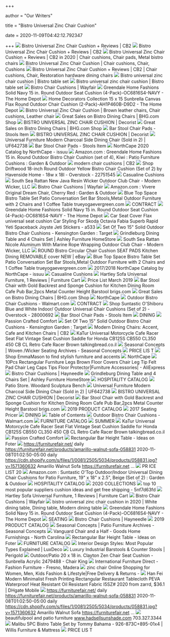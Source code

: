 +++
        
author = "Our Writers"
        
title = "Bistro Universal Zinc Chair Cushion"
        
date = 2020-11-09T04:42:12.792347
        
+++
[ ![](https://cb2.scene7.com/is/image/CB2/BistroChairCushionSHF16_1x1/$web_zoom$/190905021123/bistro-universal-zinc-chair-cushion.jpg)](https://cb2.scene7.com/is/image/CB2/BistroChairCushionSHF16_1x1/$web_zoom$/190905021123/bistro-universal-zinc-chair-cushion.jpg) Bistro Universal Zinc Chair Cushion + Reviews | CB2
[ ![](https://cb2.scene7.com/is/image/CB2/BistroChairCushZincF14/$web_zoom$/190905015929/bistro-zinc-chair-cushion.jpg)](https://cb2.scene7.com/is/image/CB2/BistroChairCushZincF14/$web_zoom$/190905015929/bistro-zinc-chair-cushion.jpg) Bistro Universal Zinc Chair Cushion + Reviews | CB2
[ ![](https://i.pinimg.com/originals/17/52/96/1752969f1339d868aed7cc46ac5db881.jpg)](https://i.pinimg.com/originals/17/52/96/1752969f1339d868aed7cc46ac5db881.jpg) Bistro Universal Zinc Chair Cushion + Reviews | CB2 in 2020 | Chair cushions,  Chair pads, Metal bistro chairs
[ ![](https://i.pinimg.com/474x/e9/cb/99/e9cb99f3af2c158d129b6cef0d54fcd8.jpg)](https://i.pinimg.com/474x/e9/cb/99/e9cb99f3af2c158d129b6cef0d54fcd8.jpg) Bistro Universal Zinc Chair Cushion | Chair cushions, Chair, Cushions
[ ![](https://i.pinimg.com/originals/7f/0b/b2/7f0bb2535c7b17d3da2158a45f6257a2.jpg)](https://i.pinimg.com/originals/7f/0b/b2/7f0bb2535c7b17d3da2158a45f6257a2.jpg) Bistro Universal Zinc Chair Cushion + Reviews | CB2 | Chair cushions, Chair,  Restoration hardware dining chairs
[ ![](http://molotilo.com/wp-content/uploads/2016/08/bistro-style-chairs.jpg)](http://molotilo.com/wp-content/uploads/2016/08/bistro-style-chairs.jpg) Bistro universal zinc chair cushion | Bistro table set
[ ![](http://molotilo.com/wp-content/uploads/2016/08/woven-bistro-chairs.jpg)](http://molotilo.com/wp-content/uploads/2016/08/woven-bistro-chairs.jpg) Bistro universal zinc chair cushion | Bistro table set
[ ![](https://secure.img1-fg.wfcdn.com/im/11892524/resize-h240-w240%5Ecompr-r85/7715/77156687/default_name.jpg)](https://secure.img1-fg.wfcdn.com/im/11892524/resize-h240-w240%5Ecompr-r85/7715/77156687/default_name.jpg) Bistro Chair Cushions | Wayfair
[ ![](https://images.homedepot-static.com/productImages/26564723-d612-44bc-9e4a-2ea83eb3bc30/svn/greendale-home-fashions-lounge-chair-cushions-oc7820-heather-64_1000.jpg)](https://images.homedepot-static.com/productImages/26564723-d612-44bc-9e4a-2ea83eb3bc30/svn/greendale-home-fashions-lounge-chair-cushions-oc7820-heather-64_1000.jpg) Greendale Home Fashions Solid Navy 15 in. Round Outdoor Seat Cushion  (4-Pack)-OC6816S4-NAVY - The Home Depot
[ ![](https://images.homedepot-static.com/productImages/249ccc55-0f41-46ac-88a9-3474aecb721e/svn/home-decorators-collection-outdoor-dining-chair-cushions-ah1p460b-d9d2-64_1000.jpg)](https://images.homedepot-static.com/productImages/249ccc55-0f41-46ac-88a9-3474aecb721e/svn/home-decorators-collection-outdoor-dining-chair-cushions-ah1p460b-d9d2-64_1000.jpg) Home Decorators Collection 15 x 15 Sunbrella Canvas Flax Round Outdoor Chair  Cushion (2-Pack)-AH1P460B-D9D2 - The Home Depot
[ ![](https://i.pinimg.com/originals/84/24/62/842462ec8da63fe6d94ea93e4b47ea37.jpg)](https://i.pinimg.com/originals/84/24/62/842462ec8da63fe6d94ea93e4b47ea37.jpg) Bistro Universal Zinc Chair Cushion | Brown leather chairs, Chair cushions,  Leather chair
[ ![](https://images.prod.meredith.com/product/b05ffdee1e205be342c7e776fdcd058d/1595293594352/m/3-pcs-home-kitchen-bistro-pub-dining-table-2-chairs-set-natural)](https://images.prod.meredith.com/product/b05ffdee1e205be342c7e776fdcd058d/1595293594352/m/3-pcs-home-kitchen-bistro-pub-dining-table-2-chairs-set-natural) Great Sales on Bistro Dining Chairs | BHG.com Shop
[ ![](https://www.decorist.com/static/finds/product_images/full_size/216604-ergewhttw.5cee9aea52d006a0226ad83efc6eda56.png)](https://www.decorist.com/static/finds/product_images/full_size/216604-ergewhttw.5cee9aea52d006a0226ad83efc6eda56.png) BISTRO UNIVERSAL ZINC CHAIR CUSHION | Decorist
[ ![](https://images.prod.meredith.com/product/9af2b113ca52ebd4c41f1ea2b3c14234/1595293544916/m/3-pcs-home-kitchen-bistro-pub-dining-table-2-chairs-set-black)](https://images.prod.meredith.com/product/9af2b113ca52ebd4c41f1ea2b3c14234/1595293544916/m/3-pcs-home-kitchen-bistro-pub-dining-table-2-chairs-set-black) Great Sales on Bistro Dining Chairs | BHG.com Shop
[ ![](https://images-na.ssl-images-amazon.com/images/I/51bGN4oltvL._AC_SY400_.jpg)](https://images-na.ssl-images-amazon.com/images/I/51bGN4oltvL._AC_SY400_.jpg) Bar Stool Chair Pads - Stools Item
[ ![](https://www.decorist.com/static/finds/product_images/full_size/224901-ehtheh.5fc7b828de8bb330ad91fc1a30dd70cf.png)](https://www.decorist.com/static/finds/product_images/full_size/224901-ehtheh.5fc7b828de8bb330ad91fc1a30dd70cf.png) BISTRO UNIVERSAL ZINC CHAIR CUSHION | Decorist
[ ![](https://imgdataserver.com/items/universal-table-height-stool-dining-room-chair-uf642738_zm.jpg)](https://imgdataserver.com/items/universal-table-height-stool-dining-room-chair-uf642738_zm.jpg) Universal Furniture Modern Charcoal Side Dining Chair (Sold in 2) | UF642738
[ ![](https://akamai-scene7.ballarddesigns.com/is/image/ballarddesigns/T_WithoutZoom?$w400$&$src=ballarddesigns/SH016_main)](https://akamai-scene7.ballarddesigns.com/is/image/ballarddesigns/T_WithoutZoom?$w400$&$src=ballarddesigns/SH016_main) Bar Stool Chair Pads - Stools Item
[ ![](https://image.isu.pub/200406174544-eedc26867c7ad1bc63f2f10d702fd5b8/jpg/page_1.jpg)](https://image.isu.pub/200406174544-eedc26867c7ad1bc63f2f10d702fd5b8/jpg/page_1.jpg) NorthCape 2020 Catalog by NorthCape - issuu
[ ![](https://m.media-amazon.com/images/I/811exSc2e1L._AC_SS350_.jpg)](https://m.media-amazon.com/images/I/811exSc2e1L._AC_SS350_.jpg) Amazon.com : Greendale Home Fashions 15 in. Round Outdoor Bistro Chair  Cushion (set of 4), Kiwi : Patio Furniture Cushions : Garden & Outdoor
[ ![](https://cb2.scene7.com/is/image/CB2/CarmelSheepskinChairPadSHF19_1x1)](https://cb2.scene7.com/is/image/CB2/CarmelSheepskinChairPadSHF19_1x1) modern chair cushions | CB2
[ ![](https://ak1.ostkcdn.com/images/products/22751545/Havenside-Home-Driftwood-18-inch-Round-Outdoor-Yellow-Bistro-Chair-Cushion-Set-of-2-127d3040-5c71-4332-b2d6-21ae4a347ea6.jpg)](https://ak1.ostkcdn.com/images/products/22751545/Havenside-Home-Driftwood-18-inch-Round-Outdoor-Yellow-Bistro-Chair-Cushion-Set-of-2-127d3040-5c71-4332-b2d6-21ae4a347ea6.jpg) Shop Driftwood 18-inch Round Outdoor Yellow Bistro Chair Cushion (Set of 2)  by Havenside Home - 18w x 18l - Overstock - 22751545
[ ![](http://www.patiopvc.com/img/classic-modern/dinette.jpg)](http://www.patiopvc.com/img/classic-modern/dinette.jpg) Casualine Cushions
[ ![](https://cdn10.bigcommerce.com/s-1ee3x2i/products/3292/images/14323/New_Java_Chair_Silo__11974.1541789598.386.513.jpg?c=2)](https://cdn10.bigcommerce.com/s-1ee3x2i/products/3292/images/14323/New_Java_Chair_Silo__11974.1541789598.386.513.jpg?c=2) South Sea Rattan New Java Resin Wicker Outdoor Club Chair - Modern Wicker,  LLC
[ ![](https://secure.img1-fg.wfcdn.com/im/99436977/resize-h310-w310%5Ecompr-r85/8867/88671363/cheryl-veranda-cobalt-outdoor-dining-chair-cushion-set-set-of-2.jpg)](https://secure.img1-fg.wfcdn.com/im/99436977/resize-h310-w310%5Ecompr-r85/8867/88671363/cheryl-veranda-cobalt-outdoor-dining-chair-cushion-set-set-of-2.jpg) Bistro Chair Cushions | Wayfair
[ ![](https://images-na.ssl-images-amazon.com/images/I/71vJ3geqWFL._AC_SX679_.jpg)](https://images-na.ssl-images-amazon.com/images/I/71vJ3geqWFL._AC_SX679_.jpg) Amazon.com : Vivere Original Dream Chair, Cherry Red : Garden & Outdoor
[ ![](https://images-na.ssl-images-amazon.com/images/I/A1vSPzktA0L._SX425_.jpg)](https://images-na.ssl-images-amazon.com/images/I/A1vSPzktA0L._SX425_.jpg) Blue Top Space Bistro Table Set Patio Conversation Set Bar Stools,Metal  Outdoor Furniture with 2 Chairs and 1 Coffee Table trueyogaevergreen.com
[ ![](x-raw-image:///d6f32ac4b68c0257f1191b289453030e62b3625126e1c6641ac2e0f3321858c8)](x-raw-image:///d6f32ac4b68c0257f1191b289453030e62b3625126e1c6641ac2e0f3321858c8) CONTRACT
[ ![](https://images.homedepot-static.com/productImages/03eb965a-64c7-462b-8f3a-a6d8832aebb6/svn/greendale-home-fashions-outdoor-dining-chair-cushions-oc6815s2-heather-64_400.jpg)](https://images.homedepot-static.com/productImages/03eb965a-64c7-462b-8f3a-a6d8832aebb6/svn/greendale-home-fashions-outdoor-dining-chair-cushions-oc6815s2-heather-64_400.jpg) Greendale Home Fashions Solid Navy 15 in. Round Outdoor Seat Cushion  (4-Pack)-OC6816S4-NAVY - The Home Depot
[ ![](https://i0.wp.com/ae01.alicdn.com/kf/HTB14susaxrvK1RjSszeq6yObFXal/Car-Seat-Cover-Flax-universal-seat-cushion-Car-Styling-For-Skoda-Octavia-Fabia-Superb-Rapid-Yeti.jpg?crop=6,3,950,600&quality=3886)](https://i0.wp.com/ae01.alicdn.com/kf/HTB14susaxrvK1RjSszeq6yObFXal/Car-Seat-Cover-Flax-universal-seat-cushion-Car-Styling-For-Skoda-Octavia-Fabia-Superb-Rapid-Yeti.jpg?crop=6,3,950,600&quality=3886) Car Seat Cover Flax universal seat cushion Car Styling For Skoda Octavia  Fabia Superb Rapid Yeti Spaceback Joyste Jeti Stickers - a533
[ ![](https://target.scene7.com/is/image/Target/GUEST_f6a3f18e-4ebf-447a-87ba-f8e4863c944e?wid=488&hei=488&fmt=pjpeg)](https://target.scene7.com/is/image/Target/GUEST_f6a3f18e-4ebf-447a-87ba-f8e4863c944e?wid=488&hei=488&fmt=pjpeg) Set Of Two 15" Solid Outdoor Bistro Chair Cushions - Kensington Garden :  Target
[ ![](https://ashleyfurniture.scene7.com/is/image/AshleyFurniture/D754-50-01%284%29-80-R400-10X8-CROP?$AFHS-PDP-Zoomed$)](https://ashleyfurniture.scene7.com/is/image/AshleyFurniture/D754-50-01%284%29-80-R400-10X8-CROP?$AFHS-PDP-Zoomed$) Grindleburg Dining Table and 4 Chairs Set | Ashley Furniture HomeStore
[ ![](https://cdn10.bigcommerce.com/s-1ee3x2i/products/3279/images/14266/Nicole_Chair_Silo__98412.1541711499.386.513.jpg?c=2)](https://cdn10.bigcommerce.com/s-1ee3x2i/products/3279/images/14266/Nicole_Chair_Silo__98412.1541711499.386.513.jpg?c=2) South Sea Rattan Nicole Aluminum With Marine Rope Wrapping Outdoor Club  Chair - Modern Wicker, LLC
[ ![](https://i.ebayimg.com/images/g/M9IAAOSwUV9WojDD/s-l300.jpg)](https://i.ebayimg.com/images/g/M9IAAOSwUV9WojDD/s-l300.jpg) ROUND Bistro Circular Chair Cushion SEAT PADS Kitchen Dining REMOVABLE  cover NEW | eBay
[ ![](https://ak1.ostkcdn.com/images/products/30788233/3-Piece-Patio-Glider-Chair-Bistro-Set-Outdoor-Rocking-Chair-ed5bddd7-5e42-4752-9d64-dd98db3e3ec0_1000.jpg)](https://ak1.ostkcdn.com/images/products/30788233/3-Piece-Patio-Glider-Chair-Bistro-Set-Outdoor-Rocking-Chair-ed5bddd7-5e42-4752-9d64-dd98db3e3ec0_1000.jpg) Blue Top Space Bistro Table Set Patio Conversation Set Bar Stools,Metal  Outdoor Furniture with 2 Chairs and 1 Coffee Table trueyogaevergreen.com
[ ![](https://image.isu.pub/180730191447-5fb1ab5a73a601e77eb778608b1b34a1/jpg/page_1.jpg)](https://image.isu.pub/180730191447-5fb1ab5a73a601e77eb778608b1b34a1/jpg/page_1.jpg) 2017/2018 NorthCape Catalog by NorthCape - issuu
[ ![](http://www.patiopvc.com/img/classic-h/dinette.jpg)](http://www.patiopvc.com/img/classic-h/dinette.jpg) Casualine Cushions
[ ![](https://smhttp-ssl-77687.nexcesscdn.net/media/catalog/product/cache/1/image/650x650/9df78eab33525d08d6e5fb8d27136e95/6/7/678501-610-sofa-1.jpg)](https://smhttp-ssl-77687.nexcesscdn.net/media/catalog/product/cache/1/image/650x650/9df78eab33525d08d6e5fb8d27136e95/6/7/678501-610-sofa-1.jpg) Hartley Sofa Universal Furniture, 1 Reviews | Furniture Cart
[ ![](x-raw-image:///7c4d3b1ae698d251c75907a3f1b57c99d098190bfe99f9744fbaf61575dc7263)](x-raw-image:///7c4d3b1ae698d251c75907a3f1b57c99d098190bfe99f9744fbaf61575dc7263) Price List March 2019
[ ![](https://i.pinimg.com/originals/db/af/48/dbaf48a618f32cf5b39b4e244f0660d3.jpg)](https://i.pinimg.com/originals/db/af/48/dbaf48a618f32cf5b39b4e244f0660d3.jpg) Bar Stool Chair with Gold Backrest and Sponge Cushion for Kitchen Dining  Room Cafe Pub Bar,2pcs Metal Counter Height Barstool brigs.com
[ ![](https://images.prod.meredith.com/product/2116a8e448a9cf60db68ca91825733aa/1595293235586/m/3-pcs-home-kitchen-bistro-pub-dining-table-2-chairs-set-tan)](https://images.prod.meredith.com/product/2116a8e448a9cf60db68ca91825733aa/1595293235586/m/3-pcs-home-kitchen-bistro-pub-dining-table-2-chairs-set-tan) Great Sales on Bistro Dining Chairs | BHG.com Shop
[ ![](x-raw-image:///ae3f68bf12149f791901347683c58021e09edf872f80f47d28765d312809c055)](x-raw-image:///ae3f68bf12149f791901347683c58021e09edf872f80f47d28765d312809c055) NorthCape
[ ![](https://i5.walmartimages.com/asr/86bd95da-ca41-4155-9155-c2bcab5ea32a_5.cbdc867716d2e66f7fece39afa13fd5a.jpeg?odnWidth=undefined&odnHeight=undefined&odnBg=ffffff)](https://i5.walmartimages.com/asr/86bd95da-ca41-4155-9155-c2bcab5ea32a_5.cbdc867716d2e66f7fece39afa13fd5a.jpeg?odnWidth=undefined&odnHeight=undefined&odnBg=ffffff) Outdoor Bistro Chair Cushions - Walmart.com
[ ![](x-raw-image:///fa54bbcf638411680f3b69d4db00cf7d3ed43308d7e0e8eb0534e3b9bc392031)](x-raw-image:///fa54bbcf638411680f3b69d4db00cf7d3ed43308d7e0e8eb0534e3b9bc392031) CONTRACT
[ ![](https://ak1.ostkcdn.com/images/products/28000692/OShiboru-2-Pack-Universal-Seat-Cushions-7237b058-c9af-470f-b57e-eb8eebc07f63.jpg)](https://ak1.ostkcdn.com/images/products/28000692/OShiboru-2-Pack-Universal-Seat-Cushions-7237b058-c9af-470f-b57e-eb8eebc07f63.jpg) Shop Suntastic O'Shiboru Blue and White Indoor/ Outdoor Universal Chair  Cushions (Set of 2) - Overstock - 28000692
[ ![](https://i.etsystatic.com/14504780/r/il/af18cb/1787618430/il_570xN.1787618430_tsca.jpg)](https://i.etsystatic.com/14504780/r/il/af18cb/1787618430/il_570xN.1787618430_tsca.jpg) Bar Stool Chair Pads - Stools Item
[ ![](x-raw-image:///e47027e77c2556cd0800c8ec2c493d45dc9491bec35acdab1398199e38d7c3ab)](x-raw-image:///e47027e77c2556cd0800c8ec2c493d45dc9491bec35acdab1398199e38d7c3ab) DINING
[ ![](x-raw-image:///fc3efc0207aa71c3be21ddd5e329542d056abb1dcd129586f9025905a22ecbcd)](x-raw-image:///fc3efc0207aa71c3be21ddd5e329542d056abb1dcd129586f9025905a22ecbcd) Passion Crafted Comfort
[ ![](https://target.scene7.com/is/image/Target/GUEST_2c3dbab7-9018-4aa0-a1f8-95cab6264776)](https://target.scene7.com/is/image/Target/GUEST_2c3dbab7-9018-4aa0-a1f8-95cab6264776) Set Of Two 15" Solid Outdoor Bistro Chair Cushions - Kensington Garden :  Target
[ ![](https://cb2.scene7.com/is/image/CB2/YukonDiningChairBrownSHS20_1x1/$web_spill_item$/200305154031/yukon-dining-chair-brown.jpg)](https://cb2.scene7.com/is/image/CB2/YukonDiningChairBrownSHS20_1x1/$web_spill_item$/200305154031/yukon-dining-chair-brown.jpg) Modern Dining Chairs: Accent, Cafe and Kitchen Chairs | CB2
[ ![](https://images-na.ssl-images-amazon.com/images/I/61BoDsAc5CL._AC_SY355_.jpg)](https://images-na.ssl-images-amazon.com/images/I/61BoDsAc5CL._AC_SY355_.jpg) KaTur Universal Motorcycle Cafe Racer Seat Flat Vintage Seat Cushion Saddle  for Honda CB125S CB550 CL350 450 CB CL Retro Cafe Racer Brown  talkingbread.co.il
[ ![](https://seasonalconceptsonline.com/wp-content/uploads/product_images/product-808830-1582154134-65S670011-400x400.jpg)](https://seasonalconceptsonline.com/wp-content/uploads/product_images/product-808830-1582154134-65S670011-400x400.jpg) Seasonal Concepts | Woven /Wicker Seating Archives - Seasonal Concepts
[ ![](x-raw-image:///d46dfb114a3e5cbec31e52ca5c3255998d2c6627c9cb802dfa3079d673b758ec)](x-raw-image:///d46dfb114a3e5cbec31e52ca5c3255998d2c6627c9cb802dfa3079d673b758ec) PRICE LIS T
[ ![](https://emmamason.com/pub/media/sstl/slider/image/e/m/emmamason_homepagebanners_office.jpg)](https://emmamason.com/pub/media/sstl/slider/image/e/m/emmamason_homepagebanners_office.jpg) Shop EmmaMason to find stylish furniture and accents
[ ![](x-raw-image:///c188cb607fecffded60dd4749d0acb2976f2471bf5eb926ed5047dd429a8d01b)](x-raw-image:///c188cb607fecffded60dd4749d0acb2976f2471bf5eb926ed5047dd429a8d01b) NorthCape
[ ![](https://ae01.alicdn.com/kf/He4e490664a594eb7bde9400514ab9a80v/10Pcs-Rectangular-Furniture-Legs-Brown-Floor-Covers-Chair-Leg-Tip-Felt-Pad-Chair-Leg-Caps-Tips.jpg_q50.jpg)](https://ae01.alicdn.com/kf/He4e490664a594eb7bde9400514ab9a80v/10Pcs-Rectangular-Furniture-Legs-Brown-Floor-Covers-Chair-Leg-Tip-Felt-Pad-Chair-Leg-Caps-Tips.jpg_q50.jpg) 10Pcs Rectangular Furniture Legs Brown Floor Covers Chair Leg Tip Felt Pad  Chair Leg Caps Tips Floor Protector|Furniture Accessories| - AliExpress
[ ![](https://content.haycdn.com/mgen/master:GHF182.jpg?is=400,400,0xffffff)](https://content.haycdn.com/mgen/master:GHF182.jpg?is=400,400,0xffffff) Bistro Chair Cushions | Hayneedle
[ ![](https://ashleyfurniture.scene7.com/is/image/AshleyFurniture/D754-01-SW?$AFHS-PDP-Main$)](https://ashleyfurniture.scene7.com/is/image/AshleyFurniture/D754-01-SW?$AFHS-PDP-Main$) Grindleburg Dining Table and 4 Chairs Set | Ashley Furniture HomeStore
[ ![](x-raw-image:///1fc43cce010ee906e2b1d5207be495816f48f9c30fdca2d3fa87f5ebdd5bd3e9)](x-raw-image:///1fc43cce010ee906e2b1d5207be495816f48f9c30fdca2d3fa87f5ebdd5bd3e9) HOSPITALITY CATALOG
[ ![](https://www.patiostore.com/images/thumbs/0013633_4G0014_600.jpeg)](https://www.patiostore.com/images/thumbs/0013633_4G0014_600.jpeg) Patio Store. Woodard Sculptura Bench
[ ![](https://imgdataserver.com/items/UF6427382_zm.jpg)](https://imgdataserver.com/items/UF6427382_zm.jpg) Universal Furniture Modern Charcoal Side Dining Chair (Sold in 2) | UF642738
[ ![](https://www.decorist.com/static/finds/product_images/full_size/222047-untitled-151.9bede27fc3da15fc222d1564b7ae9084.png)](https://www.decorist.com/static/finds/product_images/full_size/222047-untitled-151.9bede27fc3da15fc222d1564b7ae9084.png) BISTRO UNIVERSAL ZINC CHAIR CUSHION | Decorist
[ ![](https://images-na.ssl-images-amazon.com/images/I/51c45C5q02L._SX466_.jpg)](https://images-na.ssl-images-amazon.com/images/I/51c45C5q02L._SX466_.jpg) Bar Stool Chair with Gold Backrest and Sponge Cushion for Kitchen Dining  Room Cafe Pub Bar,2pcs Metal Counter Height Barstool brigs.com
[ ![](x-raw-image:///7104e2c682650cbccb33176f672908c291d15a7c6176b126e9dffb40b37e32f1)](x-raw-image:///7104e2c682650cbccb33176f672908c291d15a7c6176b126e9dffb40b37e32f1) 2019 PRODUCT CATALOG
[ ![](x-raw-image:///c16bcf5be2dcc113b63c492d9488a78a0830b6f07b80c3dd77994f2287f9817a)](x-raw-image:///c16bcf5be2dcc113b63c492d9488a78a0830b6f07b80c3dd77994f2287f9817a) 2017 Seating Pricer
[ ![](x-raw-image:///ed9c91642215ff58de5dd43938ac2b0f2250920caec0fa451331fa0cdb87a814)](x-raw-image:///ed9c91642215ff58de5dd43938ac2b0f2250920caec0fa451331fa0cdb87a814) DINING
[ ![](x-raw-image:///7b876be1cc41bd499367e298e43806d9f47acf91147e14323d0af39cf5cc64a7)](x-raw-image:///7b876be1cc41bd499367e298e43806d9f47acf91147e14323d0af39cf5cc64a7) Table of Contents
[ ![](https://i5.walmartimages.com/asr/8da8f6e9-91e4-4723-8995-977b6fdce8f4_1.4e1b08a1914e13fb28861c844feb32fc.jpeg?odnHeight=200&odnWidth=200&odnBg=ffffff)](https://i5.walmartimages.com/asr/8da8f6e9-91e4-4723-8995-977b6fdce8f4_1.4e1b08a1914e13fb28861c844feb32fc.jpeg?odnHeight=200&odnWidth=200&odnBg=ffffff) Outdoor Bistro Chair Cushions - Walmart.com
[ ![](x-raw-image:///8964c0609db520a080a7e9ec344a5623903bf01af20493280abb4a8856ccb9c3)](x-raw-image:///8964c0609db520a080a7e9ec344a5623903bf01af20493280abb4a8856ccb9c3) FURNITURE CATALOG
[ ![](x-raw-image:///505b0e727af4fb7a7fdbb93d4bb1aacc8c506e0c86990ab7736dea0c81121852)](x-raw-image:///505b0e727af4fb7a7fdbb93d4bb1aacc8c506e0c86990ab7736dea0c81121852) SUMMER
[ ![](https://images-na.ssl-images-amazon.com/images/I/81JRo4yVpyL._AC_SY355_.jpg)](https://images-na.ssl-images-amazon.com/images/I/81JRo4yVpyL._AC_SY355_.jpg) KaTur Universal Motorcycle Cafe Racer Seat Flat Vintage Seat Cushion Saddle  for Honda CB125S CB550 CL350 450 CB CL Retro Cafe Racer Brown  talkingbread.co.il
[ ![](x-raw-image:///765bd493163ae002bdd77357446320922f1a439a9601fef1352788b2ed6a9a68)](x-raw-image:///765bd493163ae002bdd77357446320922f1a439a9601fef1352788b2ed6a9a68) Passion Crafted Comfort
[ ![](https://foter.com/photos/251/rectangular-bar-height-table.jpg?s=ts3)](https://foter.com/photos/251/rectangular-bar-height-table.jpg?s=ts3) Rectangular Bar Height Table - Ideas on Foter
[ ![](https://cdn.shopify.com/s/files/1/0081/2505/5034/products/image_dfbcdc63-ddaa-489d-95f2-8b368df4fcb6.png?v=1588340035)](https://cdn.shopify.com/s/files/1/0081/2505/5034/products/image_dfbcdc63-ddaa-489d-95f2-8b368df4fcb6.png?v=1588340035) https://furniturefair.net/ daily  https://furniturefair.net/products/amarillo-walnut-sofa-058831  2020-11-08T01:02:50-05:00 daily  https://cdn.shopify.com/s/files/1/0081/2505/5034/products/058831.jpg?v=1571360632  Amarillo Walnut Sofa https://furniturefair.net ...
[ ![](x-raw-image:///2c49e4e6e0224729d08d13d784fe39ea58b1c0f1b9124ff41782538f1033c67d)](x-raw-image:///2c49e4e6e0224729d08d13d784fe39ea58b1c0f1b9124ff41782538f1033c67d) PR ICE LIST 20
[ ![](https://m.media-amazon.com/images/I/71XiybAi0DL._AC_SS350_.jpg)](https://m.media-amazon.com/images/I/71XiybAi0DL._AC_SS350_.jpg) Amazon.com : Suntastic O'Top Outdoor/Indoor Universal Dining Chair Cushions  for Patio Furniture, 19" x 18" x 2.5", Beige (Set of 2) : Garden & Outdoor
[ ![](x-raw-image:///bd248a384ac0aab6fecce26b9620d99743ff0a9a0b55e3cfa04ad31717231d26)](x-raw-image:///bd248a384ac0aab6fecce26b9620d99743ff0a9a0b55e3cfa04ad31717231d26) HOSPITALITY CATALOG
[ ![](x-raw-image:///c7d9cae287591bd5a3a7829e141341fbebd49b87caf19fb7ad6f49a0e93f20e9)](x-raw-image:///c7d9cae287591bd5a3a7829e141341fbebd49b87caf19fb7ad6f49a0e93f20e9) 2020 COLLECTIONS
[ ![](https://i0.wp.com/ae01.alicdn.com/kf/HTB1nfXdXtfvK1RjSspfq6zzXFXa8/Premium-Memory-Foam-Seat-font-b-Cushion-b-font-Coccyx-Orthopedic-Car-Office-Chair-font-b.jpg?crop=5,2,900,500&quality=2886)](https://i0.wp.com/ae01.alicdn.com/kf/HTB1nfXdXtfvK1RjSspfq6zzXFXa8/Premium-Memory-Foam-Seat-font-b-Cushion-b-font-Coccyx-Orthopedic-Car-Office-Chair-font-b.jpg?crop=5,2,900,500&quality=2886) top 10 most popular suppliers cushion ideas and get free shipping -  5nf7d63fd
[ ![](https://smhttp-ssl-77687.nexcesscdn.net/media/catalog/product/6/7/678501-610-sofa-2.jpg)](https://smhttp-ssl-77687.nexcesscdn.net/media/catalog/product/6/7/678501-610-sofa-2.jpg) Hartley Sofa Universal Furniture, 1 Reviews | Furniture Cart
[ ![](https://secure.img1-fg.wfcdn.com/im/14634998/resize-h310-w310%5Ecompr-r85/8867/88671346/cheryl-bird-outdoor-dining-chair-cushion.jpg)](https://secure.img1-fg.wfcdn.com/im/14634998/resize-h310-w310%5Ecompr-r85/8867/88671346/cheryl-bird-outdoor-dining-chair-cushion.jpg) Bistro Chair Cushions | Wayfair
[ ![](https://i.pinimg.com/originals/4b/e0/e6/4be0e6dfa05def51655fd05d1891a7f2.jpg)](https://i.pinimg.com/originals/4b/e0/e6/4be0e6dfa05def51655fd05d1891a7f2.jpg) bistro universal zinc chair cushion in 2020 | White dining table, Dining  table, Modern dining table
[ ![](https://images.homedepot-static.com/productImages/ed3248d1-1fd8-4cc7-ae78-faef332b719f/svn/greendale-home-fashions-outdoor-dining-chair-cushions-oc6816s4-navy-c3_600.jpg)](https://images.homedepot-static.com/productImages/ed3248d1-1fd8-4cc7-ae78-faef332b719f/svn/greendale-home-fashions-outdoor-dining-chair-cushions-oc6816s4-navy-c3_600.jpg) Greendale Home Fashions Solid Navy 15 in. Round Outdoor Seat Cushion  (4-Pack)-OC6816S4-NAVY - The Home Depot
[ ![](x-raw-image:///3f9aa87cef198538190d1fdefcf49159d2b8b651ee555af60fbe8cc7a07a03c1)](x-raw-image:///3f9aa87cef198538190d1fdefcf49159d2b8b651ee555af60fbe8cc7a07a03c1) SEATING
[ ![](https://content.haycdn.com/mgen/master:JM107.jpg?is=400,400,0xffffff)](https://content.haycdn.com/mgen/master:JM107.jpg?is=400,400,0xffffff) Bistro Chair Cushions | Hayneedle
[ ![](x-raw-image:///bb0dec047cb0701d9b2c5a9a53d6532ed81f36c853ef9f447b60d37b9a8470f6)](x-raw-image:///bb0dec047cb0701d9b2c5a9a53d6532ed81f36c853ef9f447b60d37b9a8470f6) 2019 PRODUCT CATALOG
[ ![](https://seasonalconceptsonline.com/wp-content/uploads/product_images/product-216874-1579876586-115323-400x400.jpg)](https://seasonalconceptsonline.com/wp-content/uploads/product_images/product-216874-1579876586-115323-400x400.jpg) Seasonal Concepts | Patio Furniture Archives - Seasonal Concepts
[ ![](https://images2.imgix.net/p4dbimg/p71/images/vanguard-v439-chh_moser%20zinc_wy%20ho.jpg?fit=fill&trim=color&trimcolor=FFFFFF&trimtol=5&bg=FFFFFF&w=384&h=288&fm=pjpg&auto=format)](https://images2.imgix.net/p4dbimg/p71/images/vanguard-v439-chh_moser%20zinc_wy%20ho.jpg?fit=fill&trim=color&trimcolor=FFFFFF&trimtol=5&bg=FFFFFF&w=384&h=288&fm=pjpg&auto=format) Vanguard Chair and a Half - Goods Home Furnishings - North Carolina
[ ![](https://foter.com/photos/260/rectangular-bar-height-table.jpg?s=ts3)](https://foter.com/photos/260/rectangular-bar-height-table.jpg?s=ts3) Rectangular Bar Height Table - Ideas on Foter
[ ![](x-raw-image:///8e465609dfe58cade43b69ee45f7dddc6d435e6e0ccc2849eb91ab451c49028e)](x-raw-image:///8e465609dfe58cade43b69ee45f7dddc6d435e6e0ccc2849eb91ab451c49028e) FURNITURE CATALOG
[ ![](https://cdn.shopify.com/s/files/1/0004/4630/0222/products/ZC339-01_Blue_Fox_Cushion_1800x.jpg?v=1549911087)](https://cdn.shopify.com/s/files/1/0004/4630/0222/products/ZC339-01_Blue_Fox_Cushion_1800x.jpg?v=1549911087) Interior Design Styles: Most Popular Types Explained | LuxDeco
[ ![](https://secure.img1-fg.wfcdn.com/im/35568757/resize-h240-w240%5Ecompr-r85/1136/113612523/default_name.jpg)](https://secure.img1-fg.wfcdn.com/im/35568757/resize-h240-w240%5Ecompr-r85/1136/113612523/default_name.jpg) Luxury Industrial Barstools & Counter Stools | Perigold
[ ![](https://images2.imgix.net/p4dbimg/p20404/images/clayton-zen-20x18-seat-cushion-1.jpg?fit=fill&trim=color&trimcolor=FFFFFF&trimtol=5&bg=FFFFFF&w=384&h=288&fm=pjpg&auto=format)](https://images2.imgix.net/p4dbimg/p20404/images/clayton-zen-20x18-seat-cushion-1.jpg?fit=fill&trim=color&trimcolor=FFFFFF&trimtol=5&bg=FFFFFF&w=384&h=288&fm=pjpg&auto=format) Outdoor/Patio 20 x 18 in. Clayton Zen Chair Seat Cushion - Sunbrella  Acrylic 2479488 - Chair King
[ ![](https://images.furnituredealer.net/img/products%2Finternational_furniture_direct%2Fcolor%2Floft%206000_ifd6551chr-m1.jpg)](https://images.furnituredealer.net/img/products%2Finternational_furniture_direct%2Fcolor%2Floft%206000_ifd6551chr-m1.jpg) International Furniture Direct - Fashion Furniture - Fresno, Madera
[ ![](https://www.shealatone.com/wp-content/uploads/2018/05/Zinc-chair-MMQB-p2.jpg)](https://www.shealatone.com/wp-content/uploads/2018/05/Zinc-chair-MMQB-p2.jpg) zinc chair Online Shopping for Women, Men, Kids Fashion & Lifestyle|Free  Delivery & Returns -
[ ![](https://www.dhresource.com/0x0/f2/albu/g11/M01/69/B9/rBNaFl8dcYuAGhCBAAjt9j6f7P8307.jpg/han-fei-modern-minimalist-fresh-printing.jpg)](https://www.dhresource.com/0x0/f2/albu/g11/M01/69/B9/rBNaFl8dcYuAGhCBAAjt9j6f7P8307.jpg/han-fei-modern-minimalist-fresh-printing.jpg) Han Fei Modern Minimalist Fresh Printing Rectangular Restaurant Tablecloth  PEVA Waterproof Heat Resistant Oil Resistant Fabric I5SZ# 2020 from zarrd,  $36.1 | DHgate Mobile
[ ![](https://cdn.shopify.com/s/files/1/0081/2505/5034/products/056700.jpg?v=1588339967)](https://cdn.shopify.com/s/files/1/0081/2505/5034/products/056700.jpg?v=1588339967) https://furniturefair.net/ daily  https://furniturefair.net/products/amarillo-walnut-sofa-058831  2020-11-08T01:02:50-05:00 daily  https://cdn.shopify.com/s/files/1/0081/2505/5034/products/058831.jpg?v=1571360632  Amarillo Walnut Sofa https://furniturefair.net ...
[ ![](x-raw-image:///a3802ba8e70c845f4e08c333f2b51d1f8f9e39690e49298579449474e63fad2b)](x-raw-image:///a3802ba8e70c845f4e08c333f2b51d1f8f9e39690e49298579449474e63fad2b) beautifulpool and patio furniture www.hadsellsunshade.com 703.327.3344
[ ![](https://cdn.knorrweb.com/tommy-bahama/e27a78f1adb2d8271523d68b18588c67.jpg)](https://cdn.knorrweb.com/tommy-bahama/e27a78f1adb2d8271523d68b18588c67.jpg) Malibu 5PC Bistro Table Set by Tommy Bahama - 926-873C+895-01x4 | Willis  Furniture & Mattress
[ ![](x-raw-image:///043fa64ca45aaf1b8f27d9de67e1746a066b6c577a06f0967b4198a65218de65)](x-raw-image:///043fa64ca45aaf1b8f27d9de67e1746a066b6c577a06f0967b4198a65218de65) PRICE LIS T
